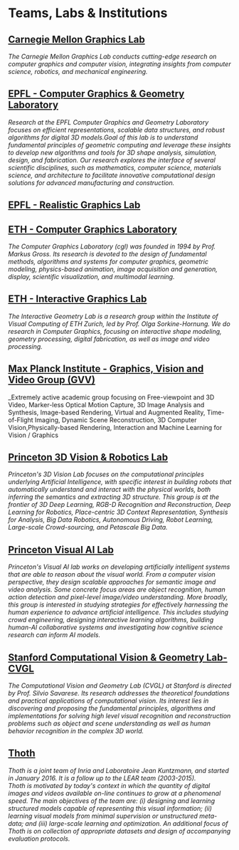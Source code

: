 # Teams, Labs & Institutions

## [Carnegie Mellon Graphics Lab](http://graphics.cs.cmu.edu/)
_The Carnegie Mellon Graphics Lab conducts cutting-edge research on computer graphics and computer vision, integrating insights from computer science, robotics, and mechanical engineering._

## [EPFL - Computer Graphics & Geometry Laboratory](https://lgg.epfl.ch/research.php)
_Research at the EPFL Computer Graphics and Geometry Laboratory focuses on efficient representations, scalable data structures, and robust algorithms for digital 3D models.Goal of this lab is to understand fundamental principles of geometric computing and leverage these insights to develop new algorithms and tools for 3D shape analysis, simulation, design, and fabrication. Our research explores the interface of several scientific disciplines, such as mathematics, computer science, materials science, and architecture to facilitate innovative computational design solutions for advanced manufacturing and construction._

## [EPFL - Realistic Graphics Lab](http://rgl.epfl.ch/publications)

## [ETH - Computer Graphics Laboratory](https://graphics.ethz.ch/research/)
_The Computer Graphics Laboratory (cgl) was founded in 1994 by Prof. Markus Gross. Its research is devoted to the design of fundamental methods, algorithms and systems for computer graphics, geometric modeling, physics-based animation, image acquisition and generation, display, scientific visualization, and multimodal learning._

## [ETH - Interactive Graphics Lab](http://igl.ethz.ch/)
_The Interactive Geometry Lab is a research group within the Institute of Visual Computing of ETH Zurich, led by Prof. Olga Sorkine-Hornung. We do research in Computer Graphics, focusing on interactive shape modeling, geometry processing, digital fabrication, as well as image and video processing._

## [Max Planck Institute - Graphics, Vision and Video Group (GVV)](http://gvv.mpi-inf.mpg.de/GVV_Projects.html)
_Extremely active academic group focusing on Free-viewpoint and 3D Video, Marker-less Optical Motion Capture, 3D Image Analysis and Synthesis, Image-based Rendering, Virtual and Augmented Reality, Time-of-Flight Imaging, Dynamic Scene Reconstruction, 3D Computer Vision,Physically-based Rendering, Interaction and Machine Learning for Vision / Graphics 

## [Princeton 3D Vision & Robotics Lab](http://3dvision.princeton.edu/)
_Princeton's 3D Vision Lab focuses on the computational principles underlying Artificial Intelligence, with specific interest in building robots that automatically understand and interact with the physical worlds, both inferring the semantics and extracting 3D structure. This group is at the frontier of 3D Deep Learning, RGB-D Recognition and Reconstruction, Deep Learning for Robotics, Place-centric 3D Context Representation, Synthesis for Analysis, Big Data Robotics, Autonomous Driving, Robot Learning, Large-scale Crowd-sourcing, and Petascale Big Data._

## [Princeton Visual AI Lab](https://visualai.princeton.edu/)
_Princeton's Visual AI lab works on developing artificially intelligent systems that are able to reason about the visual world. From a computer vision perspective, they design scalable approaches for semantic image and video analysis. Some concrete focus areas are object recognition, human action detection and pixel-level image/video understanding. More broadly, this group is interested in studying strategies for effectively harnessing the human experience to advance artificial intelligence. This includes studying crowd engineering, designing interactive learning algorithms, building human-AI collaborative systems and investigating how cognitive science research can inform AI models._

## [Stanford Computational Vision & Geometry Lab- CVGL](http://cvgl.stanford.edu/publications.html)
_The Computational Vision and Geometry Lab (CVGL) at Stanford is directed by Prof. Silvio Savarese. Its research addresses the theoretical foundations and practical applications of computational vision. Its interest lies in discovering and proposing the fundamental principles, algorithms and implementations for solving high level visual recognition and reconstruction problems such as object and scene understanding as well as human behavior recognition in the complex 3D world._


## [Thoth](https://lear.inrialpes.fr/research.php)
_Thoth is a joint team of Inria and Laboratoire Jean Kuntzmann, and started in January 2016. It is a follow up to the LEAR team (2003-2015).<br/>Thoth is motivated by today's context in which the quantity of digital images and videos available on-line continues to grow at a phenomenal speed. The main objectives of the team are: (i) designing and learning structured models capable of representing this visual information; (ii) learning visual models from minimal supervision or unstructured meta-data; and (iii) large-scale learning and optimization. An additional focus of Thoth is on collection of appropriate datasets and design of accompanying evaluation protocols._
